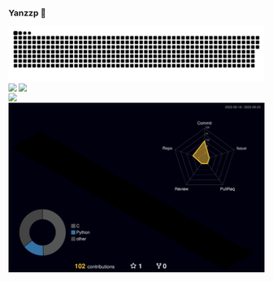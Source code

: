 ### Yanzzp 👋

<!--
**Yanzzp/Yanzzp** is a ✨ _special_ ✨ repository because its `README.md` (this file) appears on your GitHub profile.

Here are some ideas to get you started:

- 🔭 I’m currently working on ...
- 🌱 I’m currently learning ...
- 👯 I’m looking to collaborate on ...
- 🤔 I’m looking for help with ...
- 💬 Ask me about ...
- 📫 How to reach me: ...
- 😄 Pronouns: ...
- ⚡ Fun fact: ...
-->

<!-- dynamic typing effect 动态打字效果 -->

<picture>
  <source media="(prefers-color-scheme: dark)" srcset="https://raw.githubusercontent.com/Yanzzp/Yanzzp/output/github-contribution-grid-snake-dark.svg">
  <source media="(prefers-color-scheme: light)" srcset="https://raw.githubusercontent.com/Yanzzp/Yanzzp/output/github-contribution-grid-snake.svg">
  <img alt="github contribution grid snake animation" src="https://raw.githubusercontent.com/Yanzzp/Yanzzp/output/github-contribution-grid-snake.svg">
</picture>
<!--
<div align="center"><img src="https://cdn.jsdelivr.net/gh/Yanzzp/Yanzzp/assets/github-contribution-grid-snake.svg" /></div>
-->
<div class="center">
    <img align="" height="137px" src="https://github-readme-stats.vercel.app/api?username=Yanzzp&show_icons=true&theme=tokyonight" class="image"  />
     <img align="" height="137px" src="https://github-readme-stats.vercel.app/api/top-langs/?username=Yanzzp&layout=compact&theme=tokyonight" class="image" />
</div>

<table>
    <tr>
        <img src="https://github-readme-activity-graph.vercel.app/graph?username=Yanzzp&theme=xcode" class="image"/>
        <img src="https://github.com/Yanzzp/Yanzzp/blob/main/profile-3d-contrib/profile-night-rainbow.svg" class="image"/>
    </tr>
</table>



